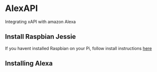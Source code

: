 # AlexAPI
Integrating xAPI with amazon Alexa

## Install Raspbian Jessie

If you havent installed Raspbian on your Pi, follow install instructions [here]()

## Installing Alexa

